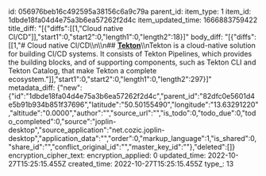 id: 056976beb16c492595a38156c6a9c79a
parent_id: 
item_type: 1
item_id: 1dbde18fa04d4e75a3b6ea57262f2d4c
item_updated_time: 1666883759422
title_diff: "[{\"diffs\":[[1,\"Cloud native CI/CD\"]],\"start1\":0,\"start2\":0,\"length1\":0,\"length2\":18}]"
body_diff: "[{\"diffs\":[[1,\"# Cloud native CI/CD\\\n\\\n## [**Tekton**](https://tekton.dev/)\\\nTekton is a cloud-native solution for building CI/CD systems. It consists of Tekton Pipelines, which provides the building blocks, and of supporting components, such as Tekton CLI and Tekton Catalog, that make Tekton a complete ecosystem.\"]],\"start1\":0,\"start2\":0,\"length1\":0,\"length2\":297}]"
metadata_diff: {"new":{"id":"1dbde18fa04d4e75a3b6ea57262f2d4c","parent_id":"82dfc0e5601d4e5b91b934b851f37696","latitude":"50.50155490","longitude":"13.63291220","altitude":"0.0000","author":"","source_url":"","is_todo":0,"todo_due":0,"todo_completed":0,"source":"joplin-desktop","source_application":"net.cozic.joplin-desktop","application_data":"","order":0,"markup_language":1,"is_shared":0,"share_id":"","conflict_original_id":"","master_key_id":""},"deleted":[]}
encryption_cipher_text: 
encryption_applied: 0
updated_time: 2022-10-27T15:25:15.455Z
created_time: 2022-10-27T15:25:15.455Z
type_: 13